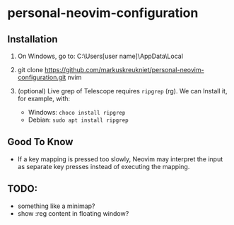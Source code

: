 # personal-neovim-configuration

## Installation

1. On Windows, go to: C:\Users\[user name]\AppData\Local
1. git clone https://github.com/markuskreukniet/personal-neovim-configuration.git nvim
1. (optional) Live grep of Telescope requires `ripgrep` (rg). We can Install it, for example, with:

    - Windows: `choco install ripgrep`
    - Debian: `sudo apt install ripgrep`

## Good To Know

- If a key mapping is pressed too slowly, Neovim may interpret the input as separate key presses instead of executing the mapping.

## TODO:

- something like a minimap?
- show :reg content in floating window?
